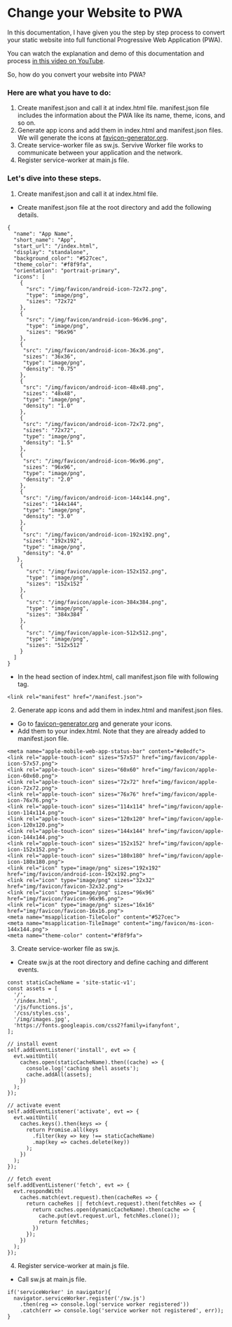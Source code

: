 # Change your Website to PWA
In this documentation, I have given you the step by step process to convert your static website into full functional Progressive Web Application (PWA).

You can watch the explanation and demo of this documentation and process [in this video on YouTube](https://youtu.be/novOo2cjWbs).

So, how do you convert your website into PWA?
### Here are what you have to do:
1. Create manifest.json and call it at index.html file.
    manifest.json file includes the information about the PWA like its name, theme, icons, and so on.
2. Generate app icons and add them in index.html and manifest.json files.
    We will generate the icons at [favicon-generator.org](https://www.favicon-generator.org).
3. Create service-worker file as sw.js.
    Servive Worker file works to communicate between your application and the network.
4. Register service-worker at main.js file.

### Let's dive into these steps.
1. Create manifest.json and call it at index.html file.
  - Create manifest.json file at the root directory and add the following details.
  ```
  {
    "name": "App Name",
    "short_name": "App",
    "start_url": "/index.html",
    "display": "standalone",
    "background_color": "#527cec",
    "theme_color": "#f8f9fa",
    "orientation": "portrait-primary",
    "icons": [
      {
        "src": "/img/favicon/android-icon-72x72.png",
        "type": "image/png",
        "sizes": "72x72"
      },
      {
        "src": "/img/favicon/android-icon-96x96.png",
        "type": "image/png",
        "sizes": "96x96"
      },
      {
       "src": "/img/favicon/android-icon-36x36.png",
       "sizes": "36x36",
       "type": "image/png",
       "density": "0.75"
      },
      {
       "src": "/img/favicon/android-icon-48x48.png",
       "sizes": "48x48",
       "type": "image/png",
       "density": "1.0"
      },
      {
       "src": "/img/favicon/android-icon-72x72.png",
       "sizes": "72x72",
       "type": "image/png",
       "density": "1.5"
      },
      {
       "src": "/img/favicon/android-icon-96x96.png",
       "sizes": "96x96",
       "type": "image/png",
       "density": "2.0"
      },
      {
       "src": "/img/favicon/android-icon-144x144.png",
       "sizes": "144x144",
       "type": "image/png",
       "density": "3.0"
      },
      {
       "src": "/img/favicon/android-icon-192x192.png",
       "sizes": "192x192",
       "type": "image/png",
       "density": "4.0"
     },
      {
        "src": "/img/favicon/apple-icon-152x152.png",
        "type": "image/png",
        "sizes": "152x152"
      },
      {
        "src": "/img/favicon/apple-icon-384x384.png",
        "type": "image/png",
        "sizes": "384x384"
      },
      {
        "src": "/img/favicon/apple-icon-512x512.png",
        "type": "image/png",
        "sizes": "512x512"
      }
    ]
  }
  ```
  - In the head section of index.html, call manifest.json file with following tag.
  ```
  <link rel="manifest" href="/manifest.json">
  ```

2. Generate app icons and add them in index.html and manifest.json files.
  - Go to [favicon-generator.org](https://www.favicon-generator.org) and generate your icons.
  - Add them to your index.html. Note that they are already added to manifest.json file.
  ```
  <meta name="apple-mobile-web-app-status-bar" content="#e8edfc">
  <link rel="apple-touch-icon" sizes="57x57" href="img/favicon/apple-icon-57x57.png">
  <link rel="apple-touch-icon" sizes="60x60" href="img/favicon/apple-icon-60x60.png">
  <link rel="apple-touch-icon" sizes="72x72" href="img/favicon/apple-icon-72x72.png">
  <link rel="apple-touch-icon" sizes="76x76" href="img/favicon/apple-icon-76x76.png">
  <link rel="apple-touch-icon" sizes="114x114" href="img/favicon/apple-icon-114x114.png">
  <link rel="apple-touch-icon" sizes="120x120" href="img/favicon/apple-icon-120x120.png">
  <link rel="apple-touch-icon" sizes="144x144" href="img/favicon/apple-icon-144x144.png">
  <link rel="apple-touch-icon" sizes="152x152" href="img/favicon/apple-icon-152x152.png">
  <link rel="apple-touch-icon" sizes="180x180" href="img/favicon/apple-icon-180x180.png">
  <link rel="icon" type="image/png" sizes="192x192"  href="img/favicon/android-icon-192x192.png">
  <link rel="icon" type="image/png" sizes="32x32" href="img/favicon/favicon-32x32.png">
  <link rel="icon" type="image/png" sizes="96x96" href="img/favicon/favicon-96x96.png">
  <link rel="icon" type="image/png" sizes="16x16" href="img/favicon/favicon-16x16.png">
  <meta name="msapplication-TileColor" content="#527cec">
  <meta name="msapplication-TileImage" content="img/favicon/ms-icon-144x144.png">
  <meta name="theme-color" content="#f8f9fa">
  ```
3. Create service-worker file as sw.js.
  - Create sw.js at the root directory and define caching and different events.
  ```
  const staticCacheName = 'site-static-v1';
  const assets = [
    '/',
    '/index.html',
    '/js/functions.js',
    '/css/styles.css',
    '/img/images.jpg',
    'https://fonts.googleapis.com/css2?family=ifanyfont',
  ];

  // install event
  self.addEventListener('install', evt => {
    evt.waitUntil(
      caches.open(staticCacheName).then((cache) => {
        console.log('caching shell assets');
        cache.addAll(assets);
      })
    );
  });

  // activate event
  self.addEventListener('activate', evt => {
    evt.waitUntil(
      caches.keys().then(keys => {
        return Promise.all(keys
          .filter(key => key !== staticCacheName)
          .map(key => caches.delete(key))
        );
      })
    );
  });

  // fetch event
  self.addEventListener('fetch', evt => {
    evt.respondWith(
      caches.match(evt.request).then(cacheRes => {
        return cacheRes || fetch(evt.request).then(fetchRes => {
          return caches.open(dynamicCacheName).then(cache => {
            cache.put(evt.request.url, fetchRes.clone());
            return fetchRes;
          })
        });
      })
    );
  });

  ```

4. Register service-worker at main.js file.
  - Call sw.js at main.js file.
  ```
  if('serviceWorker' in navigator){
    navigator.serviceWorker.register('/sw.js')
      .then(reg => console.log('service worker registered'))
      .catch(err => console.log('service worker not registered', err));
  }
  ```
